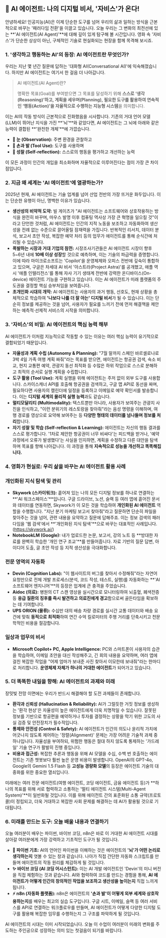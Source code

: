 ## 🤖 AI 에이전트: 나의 디지털 비서, '자비스'가 온다!

안녕하세요! 인공지능(AI)은 이제 단순한 도구를 넘어 우리의 삶과 일하는 방식을 근본적으로 바꾸는 '패러다임 전환'을 이끌고 있습니다. 오늘 우리는 그 변화의 최전선에 있는 **'AI 에이전트(AI Agent)'**에 대해 깊이 있게 탐구해 볼 시간입니다. 영화 속 '자비스'가 단순한 상상이 아닌, 구체적인 기술로 현실화되는 현장을 함께 목격해 보시죠.

### 1. '생각하고 행동하는 AI'의 등장: AI 에이전트란 무엇인가?

우리는 지난 몇 년간 질문에 답하는 '대화형 AI(Conversational AI)'에 익숙해졌습니다. 하지만 AI 에이전트는 여기서 한 걸음 더 나아갑니다.

> AI 에이전트(AI Agent)란?
> 
> 
> 명확한 목표(Goal)를 부여받으면 그 목표를 달성하기 위해 **스스로 ‘생각(Reasoning)’하고, 계획을 세우며(Planning), 필요한 도구를 활용하여 연속적인 ‘행동(Action)’을 자율적으로 수행하는 지능형 시스템**을 의미합니다.
> 

이는 AI의 작동 방식이 근본적으로 진화했음을 시사합니다. 기존의 거대 언어 모델(LLM)이 뛰어난 지식을 가진 **'뇌'**와 같았다면, AI 에이전트는 그 뇌에 아래와 같은 능력이 결합된 **'완전한 개체'**에 가깝습니다.

- **👀 눈 (Observation):** 주변 환경을 관찰하고
- **🦾 손과 발 (Tool Use):** 도구를 사용하며
- **🤔 성찰 (Self-reflection):** 스스로의 행동을 평가하고 개선하는 능력

이 모든 과정이 인간의 개입을 최소화하며 자율적으로 이루어진다는 점이 가장 큰 차이점입니다.

### 2. 지금 왜 세계는 'AI 에이전트'에 열광하는가?

2025년 현재, AI 에이전트는 기술 업계를 넘어 산업 전반의 가장 뜨거운 화두입니다. 이는 단순한 유행이 아닌, 명백한 이유가 있습니다.

- **생산성의 비약적 도약:** 빌 게이츠가 "AI 에이전트는 소프트웨어와 상호작용하는 방식을 완전히 바꾸며, 마우스 발명 이후 컴퓨팅 역사상 가장 큰 혁명을 일으킬 것"이라고 단언한 것처럼, AI 에이전트는 인간의 지적 노동을 보조하고 자동화하여 생산성을 전례 없는 수준으로 끌어올릴 잠재력을 가집니다. 반복적인 리서치, 데이터 분석, 보고서 초안 작성, 복잡한 예약 처리 등의 업무가 에이전트를 통해 순식간에 처리될 수 있습니다.
- **폭발하는 시장과 거대 기업의 참전:** 시장조사기관들은 AI 에이전트 시장이 향후 5~6년 내에 **10배 이상 성장**할 것으로 예측하며, 이는 기술의 파급력을 증명합니다. 이에 따라 마이크로소프트는 'Copilot'을 운영체제와 오피스 전반에 깊숙이 통합하고 있으며, 구글은 차세대 AI 비서 '아스트라(Project Astra)'를 공개했고, 애플 역시 '애플 인텔리전스'를 통해 자사 기기 생태계 전반에 강력한 온디바이스(On-device) 에이전트 기능을 구현하고 있습니다. 이는 AI 에이전트가 미래 플랫폼의 주도권을 결정할 핵심 승부처임을 보여줍니다.
- **초개인화 시대의 개막:** AI 에이전트는 사용자의 과거 행동, 선호도, 현재 상황을 총체적으로 학습하여 **'나보다 나를 더 잘 아는' 디지털 비서**가 될 수 있습니다. 이는 단순히 정보를 제공하는 것을 넘어, 사용자가 필요를 느끼기 전에 먼저 해결책을 제안하는 예측적·선제적 서비스의 시작을 의미합니다.

### 3. '자비스'의 비밀: AI 에이전트의 핵심 능력 해부

AI 에이전트가 이처럼 지능적으로 작동할 수 있는 이유는 여러 핵심 능력이 유기적으로 결합되었기 때문입니다.

- **자율성과 계획 수립 (Autonomy & Planning):** "7월 말까지 스페인 바르셀로나로 3박 4일 가족 여행 계획 짜줘"라는 목표를 받으면, 에이전트는 항공권 검색, 숙소 비교, 현지 교통편 예약, 관광지 동선 최적화 등 수많은 하위 작업으로 스스로 분해하고 최적의 순서로 실행 계획을 수립합니다.
- **도구 활용 (Tool Use):** 계획 실행을 위해 에이전트는 주저 없이 외부 도구를 사용합니다. 스카이스캐너 API를 호출해 항공권을 검색하고, 구글 맵 API로 동선을 짜며, 필요하다면 사용자의 캘린더에 일정을 등록하고 이메일로 예약 확인서를 발송합니다. 이는 **디지털 세계의 물리적 실행 능력**과도 같습니다.
- **멀티모달리티 (Multimodality):** 텍스트뿐만 아니라, 사용자가 보여주는 관광지 사진을 인식하고, "이런 분위기의 레스토랑을 찾아줘"라는 음성 명령을 이해하며, 여행 경로를 영상으로 요약해 보여주는 등 **다양한 형태의 데이터를 넘나들며 정보를 처리**합니다.
- **자기 성찰 및 학습 (Self-reflection & Learning):** 에이전트는 자신의 행동 결과를 스스로 평가합니다. '1차로 제안한 항공권이 너무 비싸다'는 피드백을 받거나, '예약 과정에서 오류가 발생했다'는 사실을 인지하면, 계획을 수정하고 다른 대안을 탐색하며 목표를 향해 나아갑니다. 이 과정을 통해 **지속적으로 성능을 개선하고 똑똑해집니다.**

### 4. 영화가 현실로: 우리 삶을 바꾸는 AI 에이전트 활용 사례

### 개인화된 지식 탐색 및 관리

- **Skywork (스카이워크):** 흩어져 있는 나의 모든 디지털 정보를 하나로 연결하는 **'AI 워크스페이스'**입니다. 구글 드라이브, 노션, 슬랙 등 여러 앱에 흩어진 문서와 데이터를 연동하면, Skywork가 이 모든 것을 학습하여 **개인화된 AI 에이전트** 역할을 수행합니다. "지난 분기 마케팅 보고서 찾아줘"라고 질문하면 단순히 파일을 찾아주는 것을 넘어, 관련 내용을 요약하고 질문에 답해주죠. 이는 정보 검색의 패러다임을 '웹 검색'에서 **'개인화된 지식 탐색'**으로 바꾸는 대표적인 사례입니다. (https://skywork.ai/)
- **NotebookLM (Google):** 내가 업로드한 논문, 보고서, 강의 노트 등 **방대한 자료를 완벽히 학습한 '개인 연구 조교'**를 만들어줍니다. 자료 기반의 질문 답변, 아이디어 도출, 글 초안 작성 등 지적 생산성을 극대화합니다.

### 전문 영역의 자동화

- **Devin (Cognition Labs):** "이 웹사이트의 버그를 찾아서 수정해줘"라는 자연어 요청만으로 전체 개발 프로세스(분석, 코드 작성, 테스트, 실행)를 자동화하는 **'AI 소프트웨어 엔지니어'**의 등장은 업계에 큰 충격을 주었습니다.
- **Aidoc (의료):** 병원의 CT 스캔 영상을 실시간으로 모니터링하여 뇌출혈, 폐색전증 등 **응급 질환의 징후를 즉시 발견하고 의료진에게 경고**함으로써 골든타임을 확보하는 데 기여합니다.
- **UPS ORION (물류):** 수십만 대의 배송 차량 경로를 실시간 교통 데이터와 배송 요건에 맞춰 **동적으로 최적화**하여 연간 수억 킬로미터의 주행 거리를 단축시키고 천문학적인 비용을 절감합니다.

### 일상과 업무의 비서

- **Microsoft Copilot+ PC, Apple Intelligence:** PC와 스마트폰이 사용자의 습관을 학습하여, 이메일 초안을 대신 작성해주고, 긴 회의 내용을 요약하며, 여러 앱에 걸친 복잡한 작업을 "어제 엄마가 보내준 사진 찾아서 이모한테 보내줘"라는 한마디로 처리합니다. **운영체제 자체가 하나의 거대한 에이전트**가 되어가고 있습니다.

### 5. 더 똑똑한 내일을 향해: AI 에이전트의 과제와 미래

장밋빛 전망 이면에는 우리가 반드시 해결해야 할 도전 과제들이 존재합니다.

- **환각과 신뢰성 (Hallucination & Reliability):** AI가 그럴듯한 거짓 정보를 생성하는 '환각 현상'은 자율성이 높은 에이전트에게 더욱 치명적일 수 있습니다. 잘못된 정보를 기반으로 항공편을 예약하거나 투자를 결정하는 상황을 막기 위한 고도의 사실 검증 및 안전장치가 필수적입니다.
- **통제와 안전성 (Control & Safety):** AI 에이전트가 인간의 의도나 윤리적 가치에 어긋나지 않도록 제어하는 '정렬(Alignment)' 문제는 가장 어려운 기술적 과제 중 하나입니다. 자율성을 부여하되, 위험한 행동은 절대 하지 않도록 통제하는 '가드레일' 기술 연구가 활발히 진행 중입니다.
- **비용과 접근성:** 복잡한 추론과 행동을 위해 AI 모델을 수십, 수백 번 호출하는 에이전트는 기존 챗봇보다 훨씬 높은 운영 비용이 발생합니다. OpenAI의 GPT-4o, Google의 Gemini 1.5 Flash 등 **고성능 경량화 모델**의 등장은 에이전트 기술의 대중화를 위한 중요한 열쇠입니다.

미래에는 여러 전문 에이전트(여행 에이전트, 코딩 에이전트, 금융 에이전트 등)가 **하나의 목표를 위해 서로 협력하고 소통하는 '멀티 에이전트 시스템(Multi-Agent System)'**이 일반화될 것입니다. 이를 위해 에이전트 간의 표준화된 소통 규약(프로토콜)이 정립되고, 더욱 거대하고 복잡한 사회 문제를 해결하는 데 AI가 활용될 것으로 기대됩니다.

### 6. 미래를 만드는 도구: 오늘 배울 내용과 연결하기

오늘 여러분이 배우는 파이썬, 바이브 코딩, n8n은 바로 이 거대한 AI 에이전트 시대를 살아갈 여러분에게 가장 강력하고 기초적인 도구가 될 것입니다.

- **🐍 파이썬 기초:** AI의 언어인 파이썬을 이해하는 것은 에이전트의 **'뇌'가 어떤 논리로 생각하는지** 엿볼 수 있는 창과 같습니다. 나아가 직접 간단한 자동화 스크립트를 만들며 에이전트의 작동 원리를 체감하게 될 것입니다.
- **✨ 바이브 코딩 (AI 코딩 어시스턴트):** 이는 AI 개발 에이전트인 'Devin'의 미니 버전을 직접 체험하는 것과 같습니다. AI와 협력하여 코드를 만드는 경험을 통해, **AI 에이전트가 어떻게 인간의 창의적인 작업을 보조하고 생산성을 높이는지** 직접 느끼게 됩니다.
- **⚡ n8n (자동화 플랫폼):** n8n은 에이전트의 **'손과 발'이 어떻게 외부 세계와 상호작용하는지**를 배우는 최고의 실습 도구입니다. 구글 시트, 이메일, 슬랙 등 여러 서비스를 API로 연결하는 워크플로우를 만들며, AI 에이전트가 어떻게 다양한 디지털 도구를 활용해 복잡한 임무를 수행하는지 그 구조를 파악하게 될 것입니다.

AI 에이전트의 시대는 이미 시작되었습니다. 오늘 이 수업이 여러분이 미래의 변화를 주도하는 주인공으로 성장하는 의미 있는 첫걸음이 되기를 바랍니다.